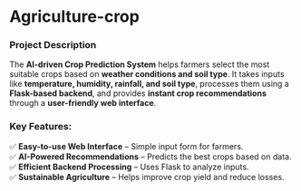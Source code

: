 # Agriculture-crop

### **Project Description**  

The **AI-driven Crop Prediction System** helps farmers select the most suitable crops based on **weather conditions and soil type**. It takes inputs like **temperature, humidity, rainfall, and soil type**, processes them using a **Flask-based backend**, and provides **instant crop recommendations** through a **user-friendly web interface**.  

### **Key Features:**  
✅ **Easy-to-use Web Interface** – Simple input form for farmers.  
✅ **AI-Powered Recommendations** – Predicts the best crops based on data.  
✅ **Efficient Backend Processing** – Uses Flask to analyze inputs.  
✅ **Sustainable Agriculture** – Helps improve crop yield and reduce losses.  
